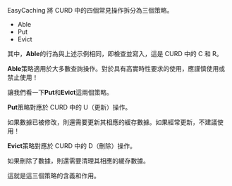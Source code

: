 EasyCaching 將 CURD 中的四個常見操作拆分為三個策略。

- Able
- Put
- Evict

其中，**Able**的行為與上述示例相同，即檢查並寫入，這是 CURD 中的 C 和 R。

**Able**策略適用於大多數查詢操作。對於具有高實時性要求的使用，應謹慎使用或禁止使用！

讓我們看一下**Put**和**Evict**這兩個策略。

**Put**策略對應於 CURD 中的 U（更新）操作。

如果數據已被修改，則還需要更新其相應的緩存數據。如果經常更新，不建議使用！

**Evict**策略對應於 CURD 中的 D（刪除）操作。

如果刪除了數據，則還需要清理其相應的緩存數據。

這就是這三個策略的含義和作用。